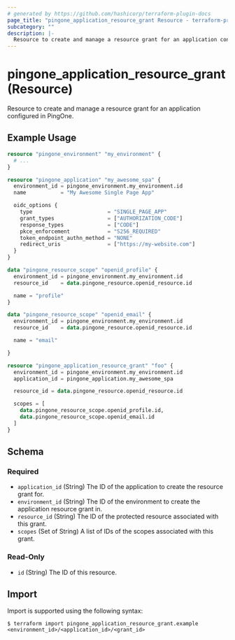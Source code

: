 ```yaml
---
# generated by https://github.com/hashicorp/terraform-plugin-docs
page_title: "pingone_application_resource_grant Resource - terraform-provider-pingone"
subcategory: ""
description: |-
  Resource to create and manage a resource grant for an application configured in PingOne.
---
```


# pingone_application_resource_grant (Resource)

Resource to create and manage a resource grant for an application configured in PingOne.

## Example Usage

```terraform
resource "pingone_environment" "my_environment" {
  # ...
}

resource "pingone_application" "my_awesome_spa" {
  environment_id = pingone_environment.my_environment.id
  name           = "My Awesome Single Page App"

  oidc_options {
    type                        = "SINGLE_PAGE_APP"
    grant_types                 = ["AUTHORIZATION_CODE"]
    response_types              = ["CODE"]
    pkce_enforcement            = "S256_REQUIRED"
    token_endpoint_authn_method = "NONE"
    redirect_uris               = ["https://my-website.com"]
  }
}

data "pingone_resource_scope" "openid_profile" {
  environment_id = pingone_environment.my_environment.id
  resource_id    = data.pingone_resource.openid_resource.id

  name = "profile"
}

data "pingone_resource_scope" "openid_email" {
  environment_id = pingone_environment.my_environment.id
  resource_id    = data.pingone_resource.openid_resource.id

  name = "email"

}

resource "pingone_application_resource_grant" "foo" {
  environment_id = pingone_environment.my_environment.id
  application_id = pingone_application.my_awesome_spa

  resource_id = data.pingone_resource.openid_resource.id

  scopes = [
    data.pingone_resource_scope.openid_profile.id,
    data.pingone_resource_scope.openid_email.id
  ]
}
```

<!-- schema generated by tfplugindocs -->
## Schema

### Required

- `application_id` (String) The ID of the application to create the resource grant for.
- `environment_id` (String) The ID of the environment to create the application resource grant in.
- `resource_id` (String) The ID of the protected resource associated with this grant.
- `scopes` (Set of String) A list of IDs of the scopes associated with this grant.

### Read-Only

- `id` (String) The ID of this resource.

## Import

Import is supported using the following syntax:

```shell
$ terraform import pingone_application_resource_grant.example <environment_id>/<application_id>/<grant_id>
```
